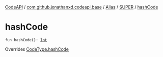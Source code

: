 [CodeAPI](../../../index.md) / [com.github.jonathanxd.codeapi.base](../../index.md) / [Alias](../index.md) / [SUPER](index.md) / [hashCode](.)

# hashCode

`fun hashCode(): `[`Int`](https://kotlinlang.org/api/latest/jvm/stdlib/kotlin/-int/index.html)

Overrides [CodeType.hashCode](../../../com.github.jonathanxd.codeapi.type/-code-type/hash-code.md)

